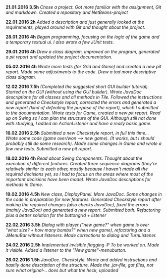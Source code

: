 **21.01.2016 3.5h** *Chose a project. Got more familiar with the
 assignment, Git and markdown. Created a repository and NetBeans-project*

**22.01.2016 2h** *Added a description and just generally looked at
 the requirements, played around with Git and thought about the project.*

**28.01.2016 4h** *Began programming, focusing on the logic of the game
 and a temporary textual ui. I also wrote a few JUnit tests.*

**29.01.2016 4h** *Drew a class diagram, improved on the program,
 generated a pit report and updated the project documentation.*

**05.02.2016 4h** *Wrote more tests (for Grid and Game) and created a
new pit report. Made some adjustments to the code. Drew a tad more
descriptive class diagram.*

**12.02.2016 7.5h** *(Completed the suggested short GUI builder tutorial).
 Started on the GUI (without using the GUI builder).
 Wrote JavaDoc descriptions for all classes and all methods in Tile.
 Followed the instructions and generated a Checkstyle report,
 corrected the errors and generated a new report (kind of defeating
 the purpose of the report),
 which I submitted to the documentation.
 Wrote tests for Game, created a new pit report.
 Read up on Swing so I can plan the structure of the GUI.
 Although still not done with studying, I added an ActionListener and
 have a really basic game.*

**16.02.2016 2.5h** *Submitted a new Checkstyle report, in full this time...
Wrote some code (game over/won --> new game). (It works, but I should
probably still do some research). Made some changes in Game and wrote
 a few new tests. Submitted a new pit report.*

**18.02.2016 4h** *Read about Swing Components. Thought about
 the execution of different features. Created three sequence diagrams
 (they're relatively similar to each other, mostly because I haven't
 made all the required decisions yet, so I had to focus on the areas
 where most of the important decisions have been made).
 Wrote JavaDoc descriptions for methods in Game.*

**19.02.2016 4.5h** *New class, DisplayPanel. More JavaDoc. Some changes
 in the code in preparation for new features.
 Generated Checkstyle report after making the required changes (also
 checks JavaDoc), fixed the errors (mainly JavaDoc) and generated a new
 report. Submitted both.
 Refactoring plus a better solution for the buttongrid + listener*

**22.02.2016 3.5h** *Dialog with player ("new game?" when game is over
 "what size? + how many bombs?" when new game), refactoring and a
 JMenuBar without listeners. Made corrections to dialog and TurnListener.*

**24.02.2016 2.5h** *Implemented invisible flagging :P
 To be worked on. Made it visible. Added a listener to the
 "New game"-menubutton.*

**26.02.2016 1.5h** *JavaDoc. Checkstyle. Wrote and added instructions
 and hastily done description of the structure. Made the .jar-file, got
 files, not sure what original-.. does but what the heck, uploaded*
